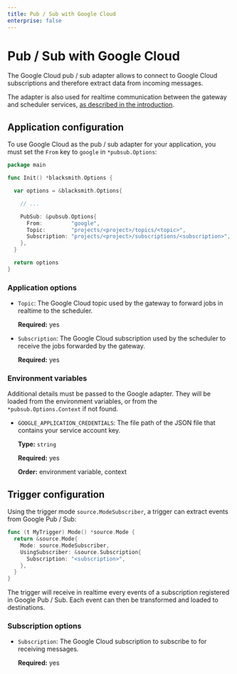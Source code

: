 ```yaml
---
title: Pub / Sub with Google Cloud
enterprise: false
---
```


# Pub / Sub with Google Cloud

The Google Cloud pub / sub adapter allows to connect to Google Cloud subscriptions
and therefore extract data from incoming messages.

The adapter is also used for realtime communication between the gateway and scheduler
services, [as described in the introduction](https://nunchi.studio/blacksmith/introduction/how).

## Application configuration

To use Google Cloud as the pub / sub adapter for your application, you must set
the `From` key to `google` in `*pubsub.Options`:
```go
package main

func Init() *blacksmith.Options {

  var options = &blacksmith.Options{

    // ...

    PubSub: &pubsub.Options{
      From:         "google",
      Topic:        "projects/<project>/topics/<topic>",
      Subscription: "projects/<project>/subscriptions/<subscription>",
    },
  }

  return options
}
```

### Application options

- `Topic`: The Google Cloud topic used by the gateway to forward jobs in realtime
  to the scheduler.

  **Required:** yes

- `Subscription`: The Google Cloud subscription used by the scheduler to receive
  the jobs forwarded by the gateway.

  **Required:** yes

### Environment variables

Additional details must be passed to the Google adapter. They will be loaded from
the environment variables, or from the `*pubsub.Options.Context` if not found.

- `GOOGLE_APPLICATION_CREDENTIALS`: The file path of the JSON file that contains
  your service account key.
  
  **Type:** `string`

  **Required:** yes

  **Order:** environment variable, context

## Trigger configuration

Using the trigger mode `source.ModeSubscriber`, a trigger can extract events from
Google Pub / Sub:
```go
func (t MyTrigger) Mode() *source.Mode {
  return &source.Mode{
    Mode: source.ModeSubscriber,
    UsingSubscriber: &source.Subscription{
      Subscription: "<subscription>",
    },
  }
}
```

The trigger will receive in realtime every events of a subscription registered in
Google Pub / Sub. Each event can then be transformed and loaded to destinations.

### Subscription options

- `Subscription`: The Google Cloud subscription to subscribe to for receiving
  messages.

  **Required:** yes
